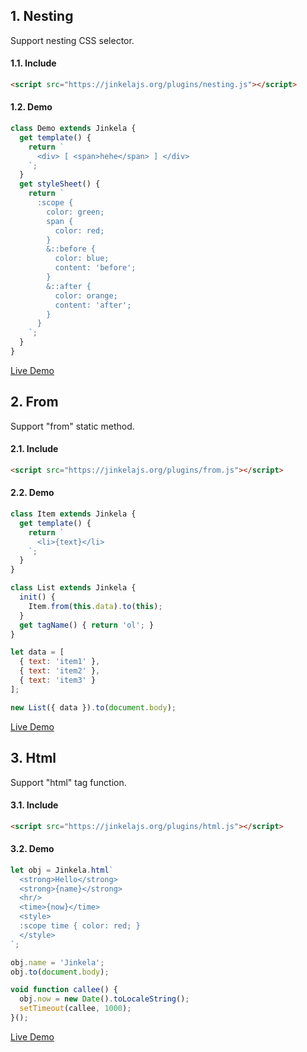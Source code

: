 ## 1. Nesting

Support nesting CSS selector.

#### 1.1. Include

```html
<script src="https://jinkelajs.org/plugins/nesting.js"></script>
```

#### 1.2. Demo

```js
class Demo extends Jinkela {
  get template() {
    return `
      <div> [ <span>hehe</span> ] </div>
    `;
  }
  get styleSheet() {
    return `
      :scope {
        color: green;
        span {
          color: red;
        }
        &::before {
          color: blue;
          content: 'before';
        }
        &::after {
          color: orange;
          content: 'after';
        }
      }
    `;
  }
}
```

[Live Demo](../../demo/nesting-demo.html)

## 2. From

Support "from" static method.

#### 2.1. Include

```html
<script src="https://jinkelajs.org/plugins/from.js"></script>
```

#### 2.2. Demo

```js
class Item extends Jinkela {
  get template() {
    return `
      <li>{text}</li>
    `;
  }
}

class List extends Jinkela {
  init() {
    Item.from(this.data).to(this);
  }
  get tagName() { return 'ol'; }
}

let data = [
  { text: 'item1' },
  { text: 'item2' },
  { text: 'item3' }
];

new List({ data }).to(document.body);
```

[Live Demo](../../demo/from-demo.html)

## 3. Html

Support "html" tag function.

#### 3.1. Include

```html
<script src="https://jinkelajs.org/plugins/html.js"></script>
```

#### 3.2. Demo

```js
let obj = Jinkela.html`
  <strong>Hello</strong>
  <strong>{name}</strong>
  <hr/>
  <time>{now}</time>
  <style>
  :scope time { color: red; }
  </style>
`;

obj.name = 'Jinkela';
obj.to(document.body);

void function callee() {
  obj.now = new Date().toLocaleString();
  setTimeout(callee, 1000);
}();
```

[Live Demo](../../demo/html-demo.html)
